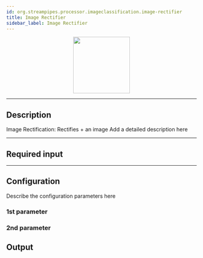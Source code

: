 ```yaml
---
id: org.streampipes.processor.imageclassification.image-rectifier
title: Image Rectifier
sidebar_label: Image Rectifier
---
```




<p align="center"> 
    <img src="/img/pipeline-elements/org.streampipes.processor.imageclassification.image-rectifier/icon.png" width="150px;" class="pe-image-documentation"/>
</p>

***

## Description

Image Rectification: Rectifies  + an image
Add a detailed description here

***

## Required input


***

## Configuration

Describe the configuration parameters here

### 1st parameter


### 2nd parameter

## Output